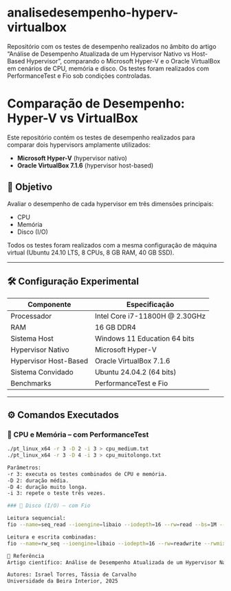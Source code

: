 # analisedesempenho-hyperv-virtualbox
Repositório com os testes de desempenho realizados no âmbito do artigo “Análise de Desempenho Atualizada de um Hypervisor Nativo vs Host-Based Hypervisor”, comparando o Microsoft Hyper-V e o Oracle VirtualBox em cenários de CPU, memória e disco. Os testes foram realizados com PerformanceTest e Fio sob condições controladas.

# Comparação de Desempenho: Hyper-V vs VirtualBox

Este repositório contém os testes de desempenho realizados para comparar dois hypervisors amplamente utilizados:

- **Microsoft Hyper-V** (hypervisor nativo)
- **Oracle VirtualBox 7.1.6** (hypervisor host-based)

## 🎯 Objetivo

Avaliar o desempenho de cada hypervisor em três dimensões principais:

- CPU
- Memória
- Disco (I/O)

Todos os testes foram realizados com a mesma configuração de máquina virtual (Ubuntu 24.10 LTS, 8 CPUs, 8 GB RAM, 40 GB SSD).

---

## 🛠️ Configuração Experimental

| Componente            | Especificação                      |
|-----------------------|------------------------------------|
| Processador           | Intel Core i7-11800H @ 2.30GHz     |
| RAM                   | 16 GB DDR4                         |
| Sistema Host          | Windows 11 Education 64 bits       |
| Hypervisor Nativo     | Microsoft Hyper-V                  |
| Hypervisor Host-Based | Oracle VirtualBox 7.1.6            |
| Sistema Convidado     | Ubuntu 24.04.2 (64 bits)         |
| Benchmarks            | PerformanceTest e Fio              |

---

## ⚙️ Comandos Executados

### 📌 CPU e Memória – com PerformanceTest

```bash
./pt_linux_x64 -r 3 -D 2 -i 3 > cpu_medium.txt
./pt_linux_x64 -r 3 -D 4 -i 3 > cpu_muitolongo.txt

Parâmetros:
-r 3: executa os testes combinados de CPU e memória.
-D 2: duração média.
-D 4: duração muito longa.
-i 3: repete o teste três vezes.

### 📌 Disco (I/O) – com Fio

Leitura sequencial:
fio --name=seq_read --ioengine=libaio --iodepth=16 --rw=read --bs=1M --direct=1 --size=4G --numjobs=3 --runtime=60 --group_reporting > seq_read_results.txt

Leitura e escrita combinadas:
fio --name=rw_seq --ioengine=libaio --iodepth=16 --rw=readwrite --rwmixread=50 --bs=1M --direct=1 --size=4G --numjobs=3 --runtime=60 --group_reporting > rw_seq_results.txt

📖 Referência
Artigo científico: Análise de Desempenho Atualizada de um Hypervisor Nativo vs Host-Based Hypervisor

Autores: Israel Torres, Tássia de Carvalho
Universidade da Beira Interior, 2025
